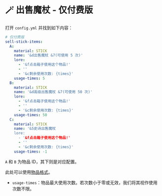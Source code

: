 # 🪄 出售魔杖 - 仅付费版

打开 `config.yml` 并找到如下内容：

``` YAML
# 仅付费版
sell-stick-items:
  A:
    material: STICK
    name: '&d出售魔杖 &7(可使用 5 次)'
    lore:
      - '&f点击箱子使用这个物品!'
      - ''
      - '&c剩余使用次数: {times}'
    usage-times: 5
  B:
    material: STICK
    name: '&d高级出售魔杖 &7(可使用 50 次)'
    lore:
      - '&f点击箱子使用这个物品!'
      - ''
      - '&c剩余使用次数: {times}'
    usage-times: 50
  C:
    material: STICK
    name: '&5史诗出售魔杖
    lore:
      - '&f点击箱子使用这个物品!'
      - ''
      - '&c剩余使用次数: {times}'
    usage-times: -1
```

`A` 和 `B` 为物品 ID，其下则是对应配置。

此处可以使用[物品格式]()。

* `usage-times`：物品最大使用次数。若次数小于零或无效，我们将其视作使用次数不限。